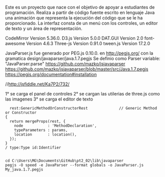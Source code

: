 
Este es un proyecto que nace con el objetivo de apoyar a estudiantes de programación. 
Realiza a partir de código fuente escrito en lenguaje Java una animación que representa la ejecución del código que se le ha proporcionado. La interfaz consta de un menú con los controles, un editor de texto y un área de representación.

CodeMirror     Version 5.36.0.
D3.js          Version 5.0.0
DAT.GUI        Version 2.0 
font-awesome   Version 4.6.3
Three-js       Version 0.91.0
tween.js       Version 17.2.0




JavaParser.js fue generado por PEG.js 0.10.0.  en  http://pegjs.org/   con la gramatica design/javaparser/java.1.7.pegjs 
Se definio como Parser variable: "JavaParser.parse"
https://github.com/mazko/jsjavaparser
https://github.com/mazko/jsjavaparser/blob/master/src/Java.1.7.pegjs
https://pegjs.org/documentation#installation











//http://jsfiddle.net/Ka7P2/732/



1° se carga el panel de controles
2° se cargan las utilerias de three.js como las imagenes
3° se carga el editor de texto



      rest:GenericMethodOrConstructorRest              // Generic Method or Constructor
    { 
      return mergeProps(rest, {
        node           : 'MethodDeclaration',
        typeParameters : params,
        location       : location(),
      });
    }
    / type:Type id:Identifier 


    cd C:\Users\MG\Documents\GitHub\pt2_02\lib\javaparser
    pegjs -O speed -e JavaParser --format globals -o JavaParser.js My_java.1.7.pegjs